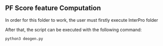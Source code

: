 ## PF Score feature Computation

In order for this folder to work, the user must firstly execute InterPro folder 

After that, the script can be executed with the following command:

```
python3 deogen.py
```

